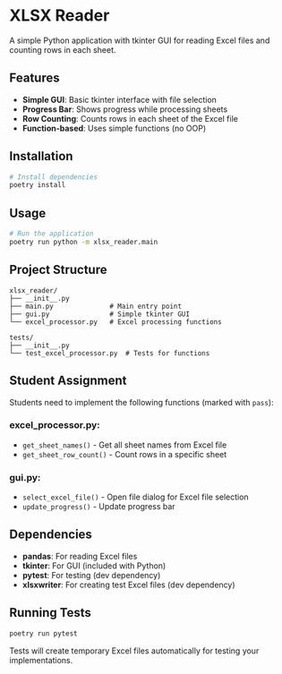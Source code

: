 # XLSX Reader

A simple Python application with tkinter GUI for reading Excel files and counting rows in each sheet.

## Features

- **Simple GUI**: Basic tkinter interface with file selection
- **Progress Bar**: Shows progress while processing sheets
- **Row Counting**: Counts rows in each sheet of the Excel file
- **Function-based**: Uses simple functions (no OOP)

## Installation

```bash
# Install dependencies
poetry install
```

## Usage

```bash
# Run the application
poetry run python -m xlsx_reader.main
```

## Project Structure

```
xlsx_reader/
├── __init__.py
├── main.py              # Main entry point
├── gui.py               # Simple tkinter GUI
└── excel_processor.py   # Excel processing functions

tests/
├── __init__.py
└── test_excel_processor.py  # Tests for functions
```

## Student Assignment

Students need to implement the following functions (marked with `pass`):

### excel_processor.py:
- `get_sheet_names()` - Get all sheet names from Excel file
- `get_sheet_row_count()` - Count rows in a specific sheet

### gui.py:
- `select_excel_file()` - Open file dialog for Excel file selection
- `update_progress()` - Update progress bar

## Dependencies

- **pandas**: For reading Excel files
- **tkinter**: For GUI (included with Python)
- **pytest**: For testing (dev dependency)
- **xlsxwriter**: For creating test Excel files (dev dependency)

## Running Tests

```bash
poetry run pytest
```

Tests will create temporary Excel files automatically for testing your implementations.
